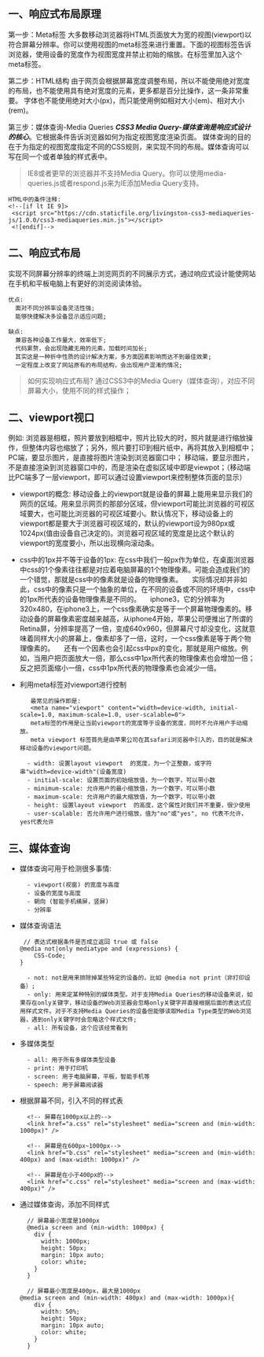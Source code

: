 ## 一、响应式布局原理
第一步：Meta标签
大多数移动浏览器将HTML页面放大为宽的视图(viewport)以符合屏幕分辨率。你可以使用视图的meta标签来进行重置。下面的视图标签告诉浏览器，使用设备的宽度作为视图宽度并禁止初始的缩放。在标签里加入这个meta标签。<meta name="viewport" content="width=device-width, initial-scale=1
user-scalable=no">

第二步：HTML结构
由于网页会根据屏幕宽度调整布局，所以不能使用绝对宽度的布局，也不能使用具有绝对宽度的元素，更多都是百分比操作，这一条非常重要。
字体也不能使用绝对大小(px)，而只能使用例如相对大小(em)、相对大小(rem)。

第三步：媒体查询-Media Queries
***CSS3 Media Query-媒体查询是响应式设计的核心***。它根据条件告诉浏览器如何为指定视图宽度渲染页面。
媒体查询的目的在于为指定的视图宽度指定不同的CSS规则，来实现不同的布局。媒体查询可以写在同一个或者单独的样式表中。
> IE8或者更早的浏览器并不支持Media Query。你可以使用media-queries.js或者respond.js来为IE添加Media Query支持。
```
HTML中的条件注释:
<!--[if lt IE 9]>
 <script src="https://cdn.staticfile.org/livingston-css3-mediaqueries-js/1.0.0/css3-mediaqueries.min.js"></script>
 <![endif]-->
```



## 二、响应式布局
实现不同屏幕分辨率的终端上浏览网页的不同展示方式，通过响应式设计能使网站在手机和平板电脑上有更好的浏览阅读体验。
```
优点:
  面对不同分辨率设备灵活性强; 
  能够快捷解决多设备显示适应问题;
	
缺点:
  兼容各种设备工作量大，效率低下;
  代码累赘，会出现隐藏无用的元素，加载时间加长;
  其实这是一种折中性质的设计解决方案，多方面因素影响而达不到最佳效果;
  一定程度上改变了网站原有的布局结构，会出现用户混淆的情况;
```
> 如何实现响应式布局?
> 通过CSS3中的Media Query（媒体查询），对应不同屏幕大小，使用不同的样式操作；


## 二、viewport视口
例如: 浏览器是相框，照片要放到相框中，照片比较大的时，照片就是进行缩放操作，但整体内容也缩放了；另外，照片要打印到相片纸中，再将其放入到相框中；
PC端，要显示图片，是直接将图片渲染到浏览器窗口中；
移动端，要显示图片，不是直接渲染到浏览器窗口中的，而是渲染在虚拟区域中即是viewpot；（移动端比PC端多了一层viewport，即可以通过设置viewport来控制整体页面的显示）
- viewport的概念:
	移动设备上的viewport就是设备的屏幕上能用来显示我们的网页的区域。用来显示网页的那部分区域，但viewport可能比浏览器的可视区域要大，也可能比浏览器的可视区域要小。默认情况下，移动设备上的viewport都是要大于浏览器可视区域的，默认的viewport设为980px或1024px(值由设备自己决定的)。浏览器可视区域的宽度是比这个默认的viewport的宽度要小，所以出现横向滚动条。

- css中的1px并不等于设备的1px:
	在css中我们一般px作为单位，在桌面浏览器中css的1个像素往往都是对应着电脑屏幕的1个物理像素。可能会造成我们的一个错觉，那就是css中的像素就是设备的物理像素。
      实际情况却并非如此，css中的像素只是一个抽象的单位，在不同的设备或不同的环境中，css中的1px所代表的设备物理像素是不同的。
      iphone3，它的分辨率为320x480，在iphone3上，一个css像素确实是等于一个屏幕物理像素的。移动设备的屏幕像素密度越来越高，从iphone4开始，苹果公司便推出了所谓的Retina屏，分辨率提高了一倍，变成640x960，但屏幕尺寸却没变化，这就意味着同样大小的屏幕上，像素却多了一倍，这时，一个css像素是等于两个物理像素的。
      还有一个因素也会引起css中px的变化，那就是用户缩放。例如，当用户把页面放大一倍，那么css中1px所代表的物理像素也会增加一倍；反之把页面缩小一倍，css中1px所代表的物理像素也会减少一倍。

- 利用meta标签对viewport进行控制   
	```
	   最常见的操作即是: 
	   <meta name="viewport" content="width=device-width, initial-scale=1.0, maximum-scale=1.0, user-scalable=0">
	   meta标签的作用是让当前viewport的宽度等于设备的宽度，同时不允许用户手动缩放。
	   meta viewport 标签首先是由苹果公司在其safari浏览器中引入的，目的就是解决移动设备的viewport问题。
	   
	  - width: 设置layout viewport  的宽度，为一个正整数，或字符串"width=device-width"(设备宽度)
	  - initial-scale: 设置页面的初始缩放值，为一个数字，可以带小数
	  - minimum-scale: 允许用户的最小缩放值，为一个数字，可以带小数
	  - maximum-scale: 允许用户的最大缩放值，为一个数字，可以带小数
	  - height: 设置layout viewport  的高度，这个属性对我们并不重要，很少使用
	  - user-scalable: 否允许用户进行缩放，值为"no"或"yes", no 代表不允许，yes代表允许
	```
	>  <meta name="viewport" content="width=device-width, initial-scale=1.0, maximum-scale=1.0, user-scalable=0">

## 三、媒体查询
- 媒体查询可用于检测很多事情: 
	```
	  - viewport(视窗) 的宽度与高度
	  - 设备的宽度与高度
	  - 朝向 (智能手机横屏，竖屏)
	  - 分辨率
	```

- 媒体查询语法
	```
	 // 表达式根据条件是否成立返回 true 或 false
	@media not|only mediatype and (expressions) {
		CSS-Code;
	}

	  - not: not是用来排除掉某些特定的设备的，比如 @media not print（非打印设备）;
	  - only: 用来定某种特别的媒体类型。对于支持Media Queries的移动设备来说，如果存在only关键字，移动设备的Web浏览器会忽略only关键字并直接根据后面的表达式应用样式文件。对于不支持Media Queries的设备但能够读取Media Type类型的Web浏览器，遇到only关键字时会忽略这个样式文件;
	  - all: 所有设备，这个应该经常看到
	```

- 多媒体类型
	```
	  - all: 用于所有多媒体类型设备
	  - print: 用于打印机
	  - screen: 用于电脑屏幕，平板，智能手机等
	  - speech: 用于屏幕阅读器
	```

- 根据屏幕不同，引入不同的样式表
	```
	  <!-- 屏幕在1000px以上的-->
	  <link href="a.css" rel="stylesheet" media="screen and (min-width: 1000px)" />

	  <!-- 屏幕是在600px~1000px-->
	  <link href="b.css" rel="stylesheet" media="screen and (min-width: 400px) and (max-width: 1000px)" />

	  <!-- 屏幕是在小于400px的-->
	  <link href="c.css" rel="stylesheet" media="screen and (max-width: 400px)" />
	```

- 通过媒体查询，添加不同样式
	```
	  // 屏幕最小宽度是1000px
	  @media screen and (min-width: 1000px) {
		div {
		  width: 1000px;
		  height: 50px;
		  margin: 10px auto;
		  color: white;
		}
	  }

	  // 屏幕最小宽度是400px，最大是1000px
	@media screen and (min-width: 400px) and (max-width: 1000px){
		div {
		  width: 50%;
		  height: 50px;
		  margin: 10px auto;
		  color: white;
		}
	  }
	```